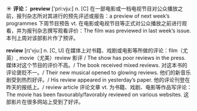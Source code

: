 ☀ <span class="category">**评论：**</span>
<span class="vocabulary">**preview**</span> ['pri:vju:] 
<span class="definition">n. [C] 在一部电影或一档电视节目对公众播放之前，报刊杂志所对其进行的预先评述或报告：</span>a preview of next week’s programmes 下周节目预告 <span class="definition">vt. 在电影或电视节目等正式对公众播放之前进行观看，并为报刊杂志撰写观看评价：</span>The film was previewed in last week’s issue. 本刊上周对该部影片作了预评。

<span class="vocabulary">**review**</span> [rɪ'vju:] 
<span class="definition">n. [C, U] 在媒体上对书籍、戏剧或电影等所做的评论：</span>film（尤英）, movie（尤美）review 影评 / The show has poor reviews in the press. 媒体对这个节目的评价不高。/ The book received mixed reviews. 对这本书的评论褒贬不一。/ Their new musical opened to glowing reviews. 他们的新音乐剧受到热烈好评。/ His review appeared in yesterday’s paper. 他的评论刊登在昨天的报纸上。/ review article 评论文章 <span class="definition">vt. 为书籍、戏剧、电影等作品写评论：</span>The movie has been favourably/favorably reviewed on various websites. 这部影片在很多网站上受到了好评。
